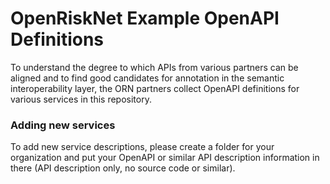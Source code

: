 # OpenRiskNet Example OpenAPI Definitions

To understand the degree to which APIs from various partners can be aligned and to find good candidates for annotation in the semantic interoperability layer, the ORN partners collect OpenAPI definitions for various services in this repository.

### Adding new services

To add new service descriptions, please create a folder for your organization and put your OpenAPI or similar API description information in there (API description only, no source code or similar).